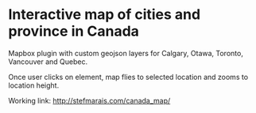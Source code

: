 # Interactive map of cities and province in Canada

Mapbox plugin with custom geojson layers for Calgary, Otawa, Toronto, Vancouver and Quebec.

Once user clicks on <a> element, map flies to selected location and zooms to location height.

Working link:
http://stefmarais.com/canada_map/
